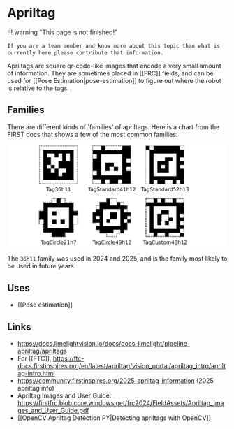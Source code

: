 # Apriltag

!!! warning "This page is not finished!"

    If you are a team member and know more about this topic than what is currently here please contribute that information.

Apriltags are square qr-code-like images that encode a very small amount of information. They are sometimes placed in [[FRC]] fields, and can be used for [[Pose Estimation|pose-estimation]] to figure out where the robot is relative to the tags.

## Families

There are different kinds of 'families' of apriltags. Here is a chart from the FIRST docs that shows a few of the most common families:

![Apriltag families](../assets/images/apriltag-families.png)

The `36h11` family was used in 2024 and 2025, and is the family most likely to be used in future years.

## Uses

- [[Pose estimation]]

## Links

- <https://docs.limelightvision.io/docs/docs-limelight/pipeline-apriltag/apriltags>
- For [[FTC]], <https://ftc-docs.firstinspires.org/en/latest/apriltag/vision_portal/apriltag_intro/apriltag-intro.html>
- <https://community.firstinspires.org/2025-apriltag-information> (2025 apriltag info)
- Apriltag Images and User Guide: <https://firstfrc.blob.core.windows.net/frc2024/FieldAssets/Apriltag_Images_and_User_Guide.pdf>
- [[OpenCV Apriltag Detection PY|Detecting apriltags with OpenCV]]
